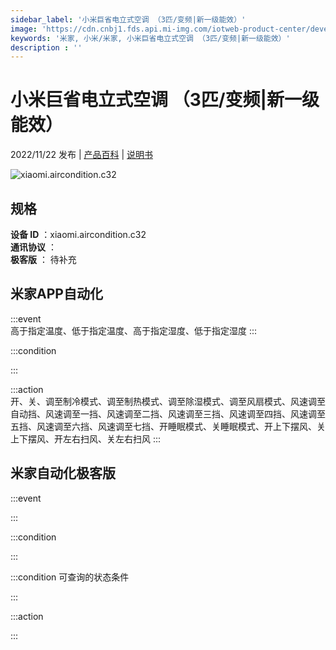 ```yaml
---
sidebar_label: '小米巨省电立式空调 （3匹/变频|新一级能效）'
image: 'https://cdn.cnbj1.fds.api.mi-img.com/iotweb-product-center/developer_1600066534371EVe0poN4.png?GalaxyAccessKeyId=AKVGLQWBOVIRQ3XLEW&Expires=9223372036854775807&Signature=IQ01nUtE08BvVITyz7PM8WJ50xw='
keywords: '米家, 小米/米家, 小米巨省电立式空调 （3匹/变频|新一级能效）'
description : ''
---
```

# 小米巨省电立式空调 （3匹/变频|新一级能效）

2022/11/22 发布 | [产品百科](https://home.mi.com/webapp/content/baike/product/index.html?model=xiaomi.aircondition.c32/) | [说明书](https://home.mi.com/views/introduction.html?model=xiaomi.aircondition.c32&region=cn)

![xiaomi.aircondition.c32](https://cdn.cnbj1.fds.api.mi-img.com/iotweb-product-center/developer_1600066534371EVe0poN4.png?GalaxyAccessKeyId=AKVGLQWBOVIRQ3XLEW&Expires=9223372036854775807&Signature=IQ01nUtE08BvVITyz7PM8WJ50xw=)

## 规格  
> 
**设备 ID** ：xiaomi.aircondition.c32  
**通讯协议** ：  
**极客版**  ： 待补充 


## 米家APP自动化  

:::event  
高于指定温度、低于指定温度、高于指定湿度、低于指定湿度
:::

:::condition  

:::

:::action   
开、关、调至制冷模式、调至制热模式、调至除湿模式、调至风扇模式、风速调至自动挡、风速调至一挡、风速调至二挡、风速调至三挡、风速调至四挡、风速调至五挡、风速调至六挡、风速调至七挡、开睡眠模式、关睡眠模式、开上下摆风、关上下摆风、开左右扫风、关左右扫风
:::

## 米家自动化极客版  

:::event  

:::

:::condition  

:::

:::condition 可查询的状态条件  

:::

:::action  

:::

        
